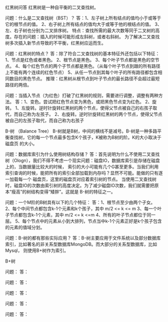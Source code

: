 红黑树问答
红黑树是一种自平衡的二叉查找树。

问题：什么是二叉查找树（BST）？
答：1、左子树上所有结点的值均小于或等于它的根节点的值。
    2、右子树上所有结点的值均大于或等于他的根结点的值。
    3、左、右子树也分别为二叉排序树。
    特点：查找所需的最大次数等同于二叉树的高度。存在的问题：插入的时候可能形成左斜树，或者右斜树。
    为了解决二叉查找树多次插入新节点导致的不平衡，红黑树应运而生。

问题：红黑树的特点？
答：除了符合二叉查找树的基本特征外还包括以下特征：
    1、节点是红色或者黑色。
    2、根节点是黑色。
    3、每个叶子节点都是黑色的空节点。
    4、每个红色节点的两个子节点都是黑色。（从每个叶子节点到跟的所有路径上不能有两个连续的红色节点）
    5、从任一节点到其每个叶子的所有路径都包含相同数目的黑色节点。
    推理：红黑树从根节点到叶子节点的最长路径不会超过最短路径的两倍。

问题：当插入节点（为红色）打破了红黑树的规则，需要进行调整，调整有两种方法。
答：1、变色。尝试把红色节点变为黑色，或把黑色节点变为红色。
    2、旋转。
        1、左旋转。逆时针旋转红黑树的两个节点，使得父节点被自己的右孩子取代，而自己称为左孩子。
        2、右旋转。逆时针旋转红黑树的两个节点，使得父节点被自己的左孩子取代，而自己称为右孩子

B-树 （Balance Tree）
B-树就是B树，中间的横线不是减号。B-树是一种多路平衡查找树，它的每一个节点最多包含K个孩子，K被称为B树的阶。K的大小取决于磁盘页
的大小。

问题：数据库索引为什么使用树结构存储？
答：首先说明为什么不使用二叉查找树（Ologn），我们不得不考虑一个现实问题：磁盘IO，数据库索引是存储在磁盘上的，当数据量比较大的时候，
    索引的大小可能有几个G甚至更多。当我们利用索引查询的时候，能把所有的索引全部加载到内存吗？显然不可能。能做的只有逐一加载每一个
    磁盘页，这里的磁盘页对应着索引树的节点。
    当使用二叉查找树时，磁盘IO的次数由索引树的高度决定。为了减少磁盘IO次数，我们就需要把原本“瘦高”的树结构变得“矮胖”。这就是
    B-树的特征之一。

问题：一个M阶的B树具有以下的几个特征：
答：1、根节点至少由两个子女。
    2、每个中间节点都包含k-1个元素和k个孩子，其中 m/2 <= k <= m
    3、每一个叶子节点都包含k-1个元素，其中 m/2 <= k <=m
    4、所有的叶子节点都位于同一层。
    5、每个节点中的元素从小到大排列，节点当中k-1个元素正好是k个孩子包含的元素的值域分划。

问题：B-树的都有那些实际应用？
答：B-树主要应用于文件系统以及部分数据库索引，比如著名的非关系型数据库MongoDB。而大部分的关系型数据库，比如Mysql，
则使用B+树作为索引。

B+树

问题：
答：

问题：
答：

问题：
答：

问题：
答：

问题：
答：




